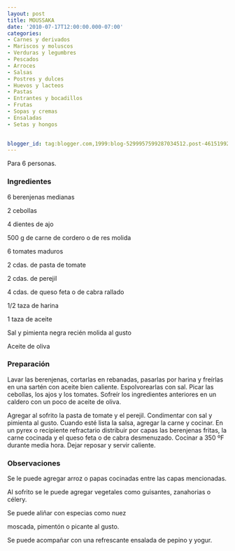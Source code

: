 ```yaml
---
layout: post
title: MOUSSAKA
date: '2010-07-17T12:00:00.000-07:00'
categories:
- Carnes y derivados
- Mariscos y moluscos
- Verduras y legumbres
- Pescados
- Arroces
- Salsas
- Postres y dulces
- Huevos y lacteos
- Pastas
- Entrantes y bocadillos
- Frutas
- Sopas y cremas
- Ensaladas
- Setas y hongos
 

blogger_id: tag:blogger.com,1999:blog-5299957599287034512.post-4615199254374578134
---
```


Para 6 personas.

<h3>Ingredientes</h3>

6 berenjenas medianas

2 cebollas

4 dientes de ajo

500 g de carne de cordero o de res molida

6 tomates maduros

2 cdas. de pasta de tomate

2 cdas. de perejil

4 cdas. de queso feta o de cabra rallado

1/2 taza de harina

1 taza de aceite

Sal y pimienta negra recién molida al gusto

Aceite de oliva

<h3>Preparación</h3>

Lavar las berenjenas, cortarlas en rebanadas, pasarlas por harina y freírlas en una sartén con aceite bien caliente. Espolvorearlas con sal. Picar las cebollas, los ajos y los tomates. Sofreír los ingredientes anteriores en un caldero con un poco de aceite de oliva.

Agregar al sofrito la pasta de tomate y el perejil. Condimentar con sal y pimienta al gusto. Cuando esté lista la salsa, agregar la carne y cocinar. En un pyrex o recipiente refractario distribuir por capas las berenjenas fritas, la carne cocinada y el queso feta o de cabra desmenuzado. Cocinar a 350 &ordm;F durante media hora. Dejar reposar y servir caliente.

<h3>Observaciones</h3>

Se le puede agregar arroz o papas cocinadas entre las capas mencionadas.

Al sofrito se le puede agregar vegetales como guisantes, zanahorias o célery.

Se puede aliñar con especias como nuez

moscada, pimentón o picante al gusto.

Se puede acompañar con una refrescante ensalada de pepino y yogur.

